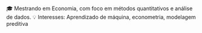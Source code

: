 🎓 Mestrando em Economia, com foco em métodos quantitativos e análise de dados. 
💡 Interesses: Aprendizado de máquina, econometria, modelagem preditiva
